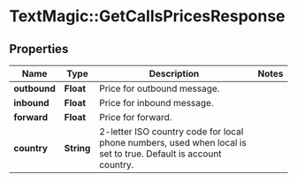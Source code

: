 # TextMagic::GetCallsPricesResponse

## Properties
Name | Type | Description | Notes
------------ | ------------- | ------------- | -------------
**outbound** | **Float** | Price for outbound message. | 
**inbound** | **Float** | Price for inbound message. | 
**forward** | **Float** | Price for forward. | 
**country** | **String** | 2-letter ISO country code for local phone numbers, used when local is  set to true. Default is account country. | 


